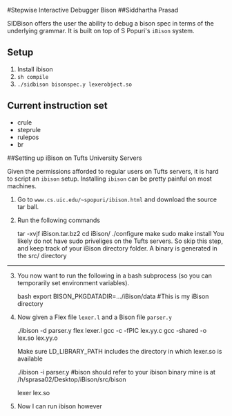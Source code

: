 #Stepwise Interactive Debugger Bison
##Siddhartha Prasad

SIDBison offers the user the ability to debug a bison spec in terms of the
underlying grammar. It is built on top of S Popuri's `iBison` system.

## Setup

1. Install ibison
2. `sh compile`
3. `./sidbison bisonspec.y lexerobject.so`

## Current instruction set

- crule
- steprule
- rulepos
- br

##Setting up iBison on Tufts University Servers

Given the permissions afforded to regular users on Tufts servers, it is
hard to script an `ibison` setup. Installing `ibison` can be pretty painful
on most machines.

1. Go to `www.cs.uic.edu/~spopuri/ibison.html` and download the source tar ball.

2. Run the following commands

    tar -xvjf iBison.tar.bz2
    cd iBison/
    ./configure
    make
    sudo make install  You likely do not have sudo priveliges on the Tufts
                       servers. So skip this step, and keep track of your
                       iBison directory folder. A binary is generated in
                       the src/ directory


----------------------------------------------------------

3. You now want to run the following in a bash subprocess (so you can temporarily set environment variables).

    bash
    export BISON_PKGDATADIR=.../iBison/data #This is my iBison directory


4. Now given a Flex file `lexer.l` and a Bison file `parser.y`

    ./ibison -d parser.y
    flex lexer.l
    gcc -c -fPIC lex.yy.c
    gcc -shared -o lex.so lex.yy.o

    Make sure LD_LIBRARY_PATH includes the directory in which lexer.so is
      available

    ./ibison -i parser.y #bison should refer to your ibison binary
                        mine is at /h/sprasa02/Desktop/iBison/src/bison

    lexer lex.so


5. Now I can run ibison however


